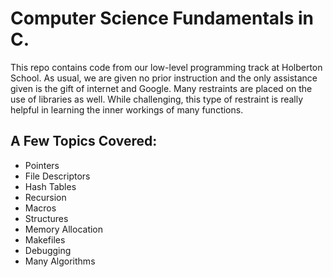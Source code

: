 # Computer Science Fundamentals in C.

This repo contains code from our low-level programming track at Holberton School. As usual, we are given no prior instruction and the only assistance given is the gift of internet and Google. Many restraints are placed on the use of libraries as well. While challenging, this type of restraint is really helpful in learning the inner workings of many functions.

## A Few Topics Covered:

* Pointers
* File Descriptors
* Hash Tables
* Recursion
* Macros
* Structures
* Memory Allocation
* Makefiles
* Debugging
* Many Algorithms
